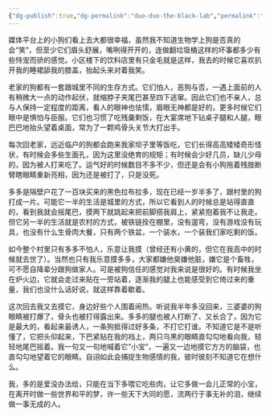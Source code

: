 ```yaml
---
{"dg-publish":true,"dg-permalink":"duo-duo-the-black-lab","permalink":"/duo-duo-the-black-lab/"}
---
```



媒体平台上的小狗们看上去大都很幸福，虽然我不知道生物学上狗是否真的会“笑”，但至少它们眉头舒展，嘴咧得开开的，连做翻垃圾桶这样的坏事都多少有些恃宠而骄的感觉。小区楼下的饮料店里有只金毛就是这样，我去的时候它喜欢扒开我的睡裙舔我的膝盖，抬起头来对着我笑。

老家的狗都有一套跟城里不同的生存方式。它们怕人，恶狗与否，一遇上面前的人有稍微大一点的动作起伏，就缩脖子夹尾巴甚至四下逃窜。因此它们也不亲人，总与人保持一定程度的距离，看人的眼神也怯懦，眉眼无神都是好的，更多时候它们眼中是惧怕与臣服。它们也习惯了吃残羹剩饭，在大宴席地下钻桌子腿和人腿，眼巴巴地抬头望着桌面，常为了一颗鸡骨头关节大打出手。

每次回老家，远近临户的狗都会跑来我家坝子里等饭吃，它们长得高高矮矮奇形怪状，有时候会多些生面孔，因为这里没绝育的规矩；有时候会少好几员，缺儿少母的，因为被人打来吃了。运气好的时候数目不多不少，但还是会有小狗拖着残肢断臂瞎眼睛重新亮相，因为还是被打了，只是没死。

多多是隔壁户花了一百块买来的黑色拉布拉多，现在已经一岁半多了，跟村里的狗打成一片。可能它一半的生活是城里的方式，所以它看到人的时候总是站得直直的，看到我就会摇尾巴，摸两下就跳起来把前脚搭我肩上，紧紧抱着我不让我走。但它另一半的生活就是农村的方式，被铁链拴在棚里，没有遛弯，没有游戏没有玩具，也没有什么生骨肉大餐，只有两个铁盆，一个装水，一个装我们家吃剩的饭。

如今整个村里只有多多不怕人，乐意让我摸（曾经还有小黄的，但它在我高中的时候就去世了）。当然也只有我乐意摸多多，大家都嫌他臭嫌他脏，嫌它是个畜牲，可不愿自降辈分跟狗做家人。可是被狗信任的感觉对我来说是很好的。有时候我坐在炉火边，它就会走过来贴在一旁站着，逐渐我的腿上也能感受到它倚过来的重量，我们也没什么话好说，就这样靠着歇着。

这次回去我又去摸它，身边好些个人围着闹热。听说我半年多没回来，三婆婆的狗眼睛被打爆了，骨头也被打得露出来。多多的腿也被人打断了、又长合了，因为它是最大的，看起来最诱人，一条狗抵得过好多条，不打它打谁。不知道它是不是听懂了，它把头仰起来，下巴紧贴在我的裆上，两只乌黑的眼睛直勾勾地看向我，轻轻地尾巴摇着。我一句又一句地喊着它“小宝”，一遍又一边地摸它方方的脑袋，也直勾勾地望着它的眼睛。自诩如此会捕捉生物感情的我，彼时彼刻不知道它在想什么。

我，多的是爱没办法给，只能在当下多喂它吃些肉，让它多做一会儿正常的小宝，在离开时做一些世界和平的梦，许一些天下大同的愿，流两行于事无补的泪，继续做一事无成的人。